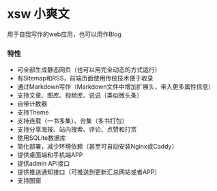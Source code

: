 # xsw 小爽文
用于自我写作的web应用，也可以用作Blog

### 特性
* 可全部生成静态网页（也可以用完全动态的方式运行）
* 有Sitemap和RSS，前端页面使用传统技术便于收录
* 通过Markdown写作（Markdown文件中增加扩展头，带入更多属性信息）
* 支持文章、图库、视频库、说说（类似微头条）
* 自带计数器
* 支持Theme
* 支持连载（一书多集）、合集（多书打包）
* 支持分享海报、站内搜索、评论、点赞和打赏
* 使用SQLite数据库
* 简化部署，减少环境依赖（甚至可自动安装Nginx或Caddy）
* 提供桌面端和手机端APP
* 提供admin API接口
* 提供推送通知接口（可推送到更新汇总网站或者APP）
* 支持图窗
